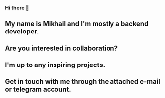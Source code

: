 ### Hi there 👋

## My name is Mikhail and I'm mostly a backend developer.
## Are you interested in collaboration?
## I'm up to any inspiring projects.
## Get in touch with me through the attached e-mail or telegram account.
<!--
**FrozRt/FrozRt** is a ✨ _special_ ✨ repository because its `README.md` (this file) appears on your GitHub profile.

Here are some ideas to get you started:

- 🔭 I’m currently working on ...
- 🌱 I’m currently learning ...
- 👯 I’m looking to collaborate on ...
- 🤔 I’m looking for help with ...
- 💬 Ask me about ...
- 📫 How to reach me: ...
- 😄 Pronouns: ...
- ⚡ Fun fact: ...
-->

